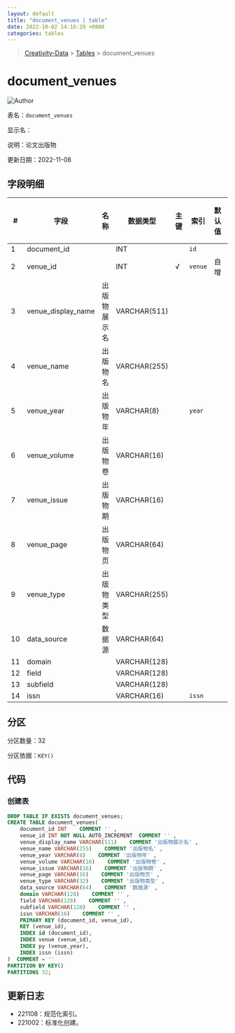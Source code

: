 ```yaml
---
layout: default
title: "document_venues | table"
date: 2022-10-02 14:16:29 +0800
categories: tables
---
```


> [Creativity-Data](/Creativity) > [Tables](/Creativity/tables) > document_venues

# document_venues

![Author](https://img.shields.io/badge/Author-MarioZZJ-blue)

表名：`document_venues`

显示名：

说明：论文出版物

更新日期：2022-11-08

## 字段明细

| **#** | **字段**           | **名称**     | **数据类型** | **主键** | **索引** | **默认值** | **备注说明** |
| ----- | ------------------ | ------------ | ------------ | -------- | -------- | ---------- | ------------ |
| 1     | document_id        |              | INT          |          | `id`     |            |              |
| 2     | venue_id           |              | INT          | √        | `venue`  | 自增       |              |
| 3     | venue_display_name | 出版物展示名 | VARCHAR(511) |          |          |            |              |
| 4     | venue_name         | 出版物名     | VARCHAR(255) |          |          |            |              |
| 5     | venue_year         | 出版物年     | VARCHAR(8)   |          | `year` |            |              |
| 6     | venue_volume       | 出版物卷     | VARCHAR(16)  |          |          |            |              |
| 7     | venue_issue        | 出版物期     | VARCHAR(16)  |          |          |            |              |
| 8     | venue_page         | 出版物页     | VARCHAR(64)  |          |          |            |              |
| 9     | venue_type         | 出版物类型   | VARCHAR(255)  |          |          |            |              |
| 10    | data_source        | 数据源       | VARCHAR(64) |          |          |            |              |
| 11    | domain             |              | VARCHAR(128) |          |          |            |              |
| 12    | field              |              | VARCHAR(128) |          |          |            |              |
| 13    | subfield           |              | VARCHAR(128) |          |          |            |              |
| 14    | issn               |              | VARCHAR(16)  |          | `issn`   |            |              |

## 分区

分区数量：32

分区依据：`KEY()`

## 代码

### 创建表

```SQL
DROP TABLE IF EXISTS document_venues;
CREATE TABLE document_venues(
    document_id INT    COMMENT '' ,
    venue_id INT NOT NULL AUTO_INCREMENT  COMMENT '' ,
    venue_display_name VARCHAR(511)    COMMENT '出版物展示名' ,
    venue_name VARCHAR(255)    COMMENT '出版物名' ,
    venue_year VARCHAR(8)    COMMENT '出版物年' ,
    venue_volume VARCHAR(16)    COMMENT '出版物卷' ,
    venue_issue VARCHAR(16)    COMMENT '出版物期' ,
    venue_page VARCHAR(16)    COMMENT '出版物页' ,
    venue_type VARCHAR(32)    COMMENT '出版物类型' ,
    data_source VARCHAR(64)    COMMENT '数据源' ,
    domain VARCHAR(128)    COMMENT '' ,
    field VARCHAR(128)    COMMENT '' ,
    subfield VARCHAR(128)    COMMENT '' ,
    issn VARCHAR(16)    COMMENT '' ,
    PRIMARY KEY (document_id, venue_id),
    KEY (venue_id),
    INDEX id (document_id),
    INDEX venue (venue_id),
    INDEX py (venue_year),
    INDEX issn (issn)
)  COMMENT = ''
PARTITION BY KEY()
PARTITIONS 32;
```

## 更新日志

* 221108：规范化索引。
* 221002：标准化创建。
